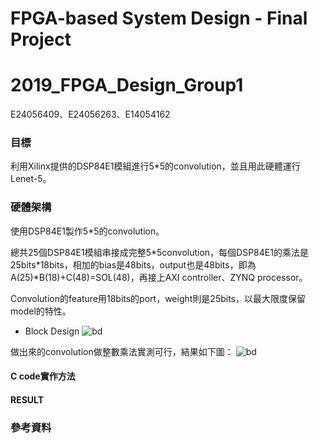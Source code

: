 # FPGA-based System Design - Final Project
# 2019_FPGA_Design_Group1
E24056409、E24056263、E14054162

### 目標

利用Xilinx提供的DSP84E1模組進行5\*5的convolution，並且用此硬體運行Lenet-5。

### 硬體架構

使用DSP84E1製作5\*5的convolution。

總共25個DSP84E1模組串接成完整5\*5convolution，每個DSP84E1的乘法是25bits*18bits，相加的bias是48bits，output也是48bits，即為A(25)\*B(18)+C(48)=SOL(48)，再接上AXI controller、ZYNQ processor。

Convolution的feature用18bits的port，weight則是25bits，以最大限度保留model的特性。

* Block Design
![bd](images/)

做出來的convolution做整數乘法實測可行，結果如下圖：
![bd](images/)

#### C code實作方法


#### RESULT


### 參考資料


